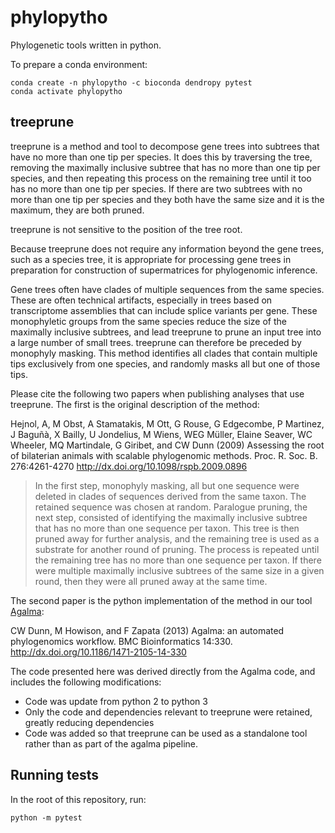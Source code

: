# phylopytho

Phylogenetic tools written in python.


To prepare a conda environment:

    conda create -n phylopytho -c bioconda dendropy pytest
    conda activate phylopytho


## treeprune

treeprune is a method and tool to decompose gene trees into subtrees that have no more than one tip per species. It does this by traversing the tree, removing the maximally inclusive subtree that has no more than one tip per species, and then repeating this process on the remaining tree until it too has no more than one tip per species. If there are two subtrees with no more than one tip per species and they both have the same size and it is the maximum, they are both pruned. 

treeprune is not sensitive to the position of the tree root.

Because treeprune does not require any information beyond the gene trees, such as a species tree, it is appropriate for processing gene trees in preparation for construction of supermatrices for phylogenomic inference.

Gene trees often have clades of multiple sequences from the same species. These are often technical artifacts, especially in trees based on transcriptome assemblies that can include splice variants per gene. These monophyletic groups from the same species reduce the size of the maximally inclusive subtrees, and lead treeprune to prune an input tree into a large number of small trees. treeprune can therefore be preceded by monophyly masking. This method identifies all clades that contain multiple tips exclusively from one species, and randomly masks all but one of those tips.

Please cite the following two papers when publishing analyses that use treeprune. The first is the original description of the method:

Hejnol, A, M Obst, A Stamatakis, M Ott, G Rouse, G Edgecombe, P Martinez, J Baguñà, X Bailly, U Jondelius, M Wiens, WEG Müller, Elaine Seaver, WC Wheeler, MQ Martindale, G Giribet, and CW Dunn (2009) Assessing the root of bilaterian animals with scalable phylogenomic methods. Proc. R. Soc. B. 276:4261-4270 http://dx.doi.org/10.1098/rspb.2009.0896

> In the first step, monophyly masking, all but one sequence were deleted in clades of sequences derived from the same taxon. The retained sequence was chosen at random. Paralogue pruning, the next step, consisted of identifying the maximally inclusive subtree that has no more than one sequence per taxon. This tree is then pruned away for further analysis, and the remaining tree is used as a substrate for another round of pruning. The process is repeated until the remaining tree has no more than one sequence per taxon. If there were multiple maximally inclusive subtrees of the same size in a given round, then they were all pruned away at the same time.

The second paper is the python implementation of the method in our tool [Agalma](https://bitbucket.org/caseywdunn/agalma/src/master/):

CW Dunn, M Howison, and F Zapata (2013) Agalma: an automated phylogenomics workflow. BMC Bioinformatics 14:330. http://dx.doi.org/10.1186/1471-2105-14-330


The code presented here was derived directly from the Agalma code, and includes the following modifications:
- Code was update from python 2 to python 3
- Only the code and dependencies relevant to treeprune were retained, greatly reducing dependencies
- Code was added so that treeprune can be used as a standalone tool rather than as part of the agalma pipeline.


## Running tests

In the root of this repository, run:

    python -m pytest


